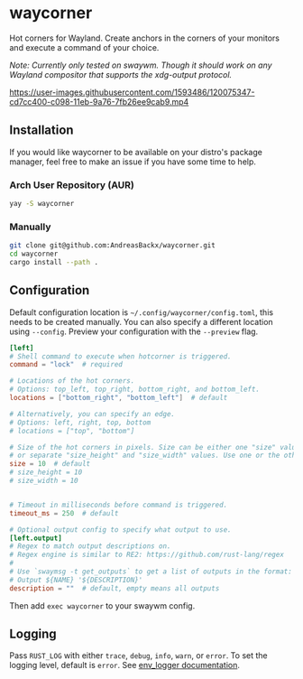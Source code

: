 # waycorner

Hot corners for Wayland. Create anchors in the corners of your monitors and execute a command of your choice.

_Note: Currently only tested on swaywm. Though it should work on any Wayland compositor that supports the xdg-output protocol._

https://user-images.githubusercontent.com/1593486/120075347-cd7cc400-c098-11eb-9a76-7fb26ee9cab9.mp4

## Installation

If you would like waycorner to be available on your distro's package manager, feel free to make an issue if you have some time to help.

### Arch User Repository (AUR)

```zsh
yay -S waycorner
```

### Manually

```zsh
git clone git@github.com:AndreasBackx/waycorner.git
cd waycorner
cargo install --path .
```

## Configuration

Default configuration location is `~/.config/waycorner/config.toml`, this needs to be created manually. You can also specify a different location using `--config`. Preview your configuration with the `--preview` flag.

```toml
[left]
# Shell command to execute when hotcorner is triggered.
command = "lock"  # required

# Locations of the hot corners.
# Options: top_left, top_right, bottom_right, and bottom_left.
locations = ["bottom_right", "bottom_left"]  # default

# Alternatively, you can specify an edge.
# Options: left, right, top, bottom
# locations = ["top", "bottom"]

# Size of the hot corners in pixels. Size can be either one "size" value,
# or separate "size_height" and "size_width" values. Use one or the other.
size = 10  # default
# size_height = 10
# size_width = 10


# Timeout in milliseconds before command is triggered.
timeout_ms = 250  # default

# Optional output config to specify what output to use.
[left.output]
# Regex to match output descriptions on.
# Regex engine is similar to RE2: https://github.com/rust-lang/regex
#
# Use `swaymsg -t get_outputs` to get a list of outputs in the format:
# Output ${NAME} '${DESCRIPTION}'
description = ""  # default, empty means all outputs
```

Then add `exec waycorner` to your swaywm config.

## Logging

Pass `RUST_LOG` with either `trace`, `debug`, `info`, `warn`, or `error`. To set the logging level, default is `error`. See [env_logger documentation](https://docs.rs/env_logger/0.8.3/env_logger/).
